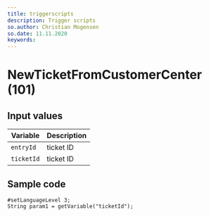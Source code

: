 ```yaml
---
title: triggerscripts
description: Trigger scripts
so.author: Christian Mogensen
so.date: 11.11.2020
keywords:
---
```


# NewTicketFromCustomerCenter (101)

## Input values

|Variable|Description|
|---|---|
| `entryId` | ticket ID|
| `ticketId` | ticket ID|

## Sample code

```crmscript
#setLanguageLevel 3;
String param1 = getVariable("ticketId");
```
